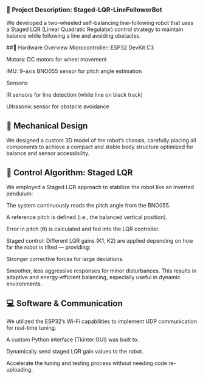 ### 🧠 Project Description: Staged-LQR-LineFollowerBot
We developed a two-wheeled self-balancing line-following robot that uses a Staged LQR (Linear Quadratic Regulator) control strategy to maintain balance while following a line and avoiding obstacles.

##🔧 Hardware Overview
Microcontroller: ESP32 DevKit C3

Motors: DC motors for wheel movement

IMU: 9-axis BNO055 sensor for pitch angle estimation

Sensors:

IR sensors for line detection (white line on black track)

Ultrasonic sensor for obstacle avoidance

## 🧩 Mechanical Design
We designed a custom 3D model of the robot’s chassis, carefully placing all components to achieve a compact and stable body structure optimized for balance and sensor accessibility.

## 🧠 Control Algorithm: Staged LQR
We employed a Staged LQR approach to stabilize the robot like an inverted pendulum:

The system continuously reads the pitch angle from the BNO055.

A reference pitch is defined (i.e., the balanced vertical position).

Error in pitch (θ) is calculated and fed into the LQR controller.

Staged control: Different LQR gains (K1, K2) are applied depending on how far the robot is tilted — providing:

Stronger corrective forces for large deviations.

Smoother, less aggressive responses for minor disturbances.
This results in adaptive and energy-efficient balancing, especially useful in dynamic environments.

## 💻 Software & Communication
We utilized the ESP32’s Wi-Fi capabilities to implement UDP communication for real-time tuning.

A custom Python interface (Tkinter GUI) was built to:

Dynamically send staged LQR gain values to the robot.

Accelerate the tuning and testing process without needing code re-uploading.
